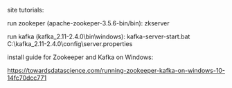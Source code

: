 site tutorials:

run zookeper (apache-zookeper-3.5.6-bin/bin): zkserver

run kafka (kafka_2.11-2.4.0\bin\windows): kafka-server-start.bat C:\kafka_2.11-2.4.0\config\server.properties

install guide for Zookeeper and Kafka on Windows:

https://towardsdatascience.com/running-zookeeper-kafka-on-windows-10-14fc70dcc771